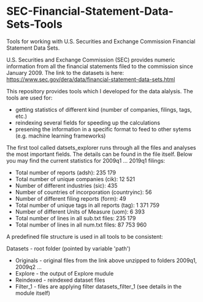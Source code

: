 # SEC-Financial-Statement-Data-Sets-Tools
Tools for working with U.S. Securities and Exchange Commission Financial Statement Data Sets.

U.S. Securities and Exchange Commission (SEC) provides numeric information from all the financial statements filed to the commission since January 2009. The link to the datasets is here: https://www.sec.gov/dera/data/financial-statement-data-sets.html

This repository provides tools which I developed for the data alalysis. The tools are used for:
- getting statistics of different kind (number of companies, filings, tags, etc.)
- reindexing several fields for speeding up the calculations
- presening the information in a specific format to feed to other sytems (e.g. machine learning frameworks)

The first tool called datsets_explorer runs through all the files and analyses the most important fields. The details can be found in the file itself. Below you may find the current statistics for 2009q1 ... 2019q1 filings:
- Total number of reports (adsh): 235 179
- Total number of unique companies (cik): 12 521
- Number of different industries (sic): 435
- Number of countries of incorporation (countryinc): 56
- Number of different filing reports (form): 49
- Total number of unique tags in all reports (tag): 1 371 759
- Number of different Units of Measure (uom): 6 393
- Total number of lines in all sub.txt files: 235 179
- Total number of lines in all num.txt files: 87 753 960

A predefined file structure is used in all tools to be consistent:

Datasets - root folder (pointed by variable 'path')
- Originals - original files from the link above unzipped to folders 2009q1, 2009q2 ...
- Explore - the output of Explore mudule
- Reindexed - reindexed dataset files
- Filter_1 - files are applying filter datasets_filter_1 (see details in the module itself)

